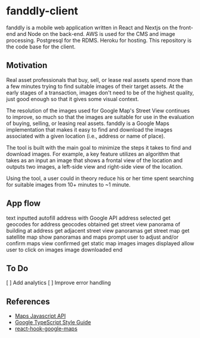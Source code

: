 # fanddly-client

fanddly is a mobile web application written in React and Nextjs on the front-end and Node on the back-end. AWS is used for the CMS and image processing. Postgresql for the RDMS. Heroku for hosting. This repository is the code base for the client.

## Motivation

Real asset professionals that buy, sell, or lease real assets spend more than a few minutes trying to find suitable images of their target assets. At the early stages of a transaction, images don't need to be of the highest quality, just good enough so that it gives some visual context. 

The resolution of the images used for Google Map's Street View continues to improve, so much so that the images are suitable for use in the evaluation of buying, selling, or leasing real assets. fanddly is a Google Maps implementation that makes it easy to find and download the images associated with a given location (i.e., address or name of place). 

The tool is built with the main goal to minimize the steps it takes to find and download images. For example, a key feature utilizes an algorithm that takes as an input an image that shows a frontal view of the location and 
outputs two images, a left-side view and right-side view of the location. 

Using the tool, a user could in theory reduce his or her time spent searching for suitable images from 10+ minutes to ~1 minute. 

## App flow 

text inputted               autofill address with Google API
address selected            get geocodes for address
geocodes obtained           get street view panorama of building at address
                            get adjacent street view panoramas 
                            get street map 
                            get satellite map
                            show panoramas and maps
                            prompt user to adjust and/or confirm maps
view confirmed              get static map images 
images displayed            allow user to click on images
image downloaded            end

## To Do

[ ] Add analytics
[ ] Improve error handling


## References
* [Maps Javascript API](https://developers.google.com/maps/documentation/javascript/overview)
* [Google TypeScript Style Guide](https://google.github.io/styleguide/tsguide.html)
* [react-hook-google-maps](https://github.com/jmarceli/react-hook-google-maps/blob/master/src/useGoogleMaps.ts)


